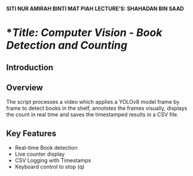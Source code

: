 **SITI NUR AMIRAH BINTI MAT PIAH**
**LECTURE'S: SHAHADAN BIN SAAD**


# **Title: Computer Vision - Book Detection and Counting*

## Introduction


## Overview
The script processes a video which applies a YOLOv8 model frame by frame to detect books in the shelf, annotstes the frames visually, displays the count in real time and saves the timestamped results in a CSV file.


## Key Features
- Real-time Book detection
- Live counter display
- CSV Logging with Timestamps
- Keyboard control to stop (q)

## 
